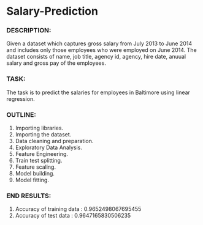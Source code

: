 # Salary-Prediction
### DESCRIPTION:
Given a dataset which captures gross salary from July 2013 to June 2014 and includes only those employees who were employed on June 2014.
The dataset consists of name, job title, agency id, agency, hire date, anuual salary and gross pay of the employees.

### TASK:
The task is to predict the salaries for employees in Baltimore using linear regression.

### OUTLINE:
1. Importing libraries.
2. Importing the dataset.
3. Data cleaning and preparation.
4. Exploratory Data Analysis.
5. Feature Engineering.
6. Train test splitting.
7. Feature scaling.
8. Model building.
9. Model fitting.

### END RESULTS:
1. Accuracy of training data : 0.9652498067695455
2. Accuracy of test data : 0.9647165830506235
